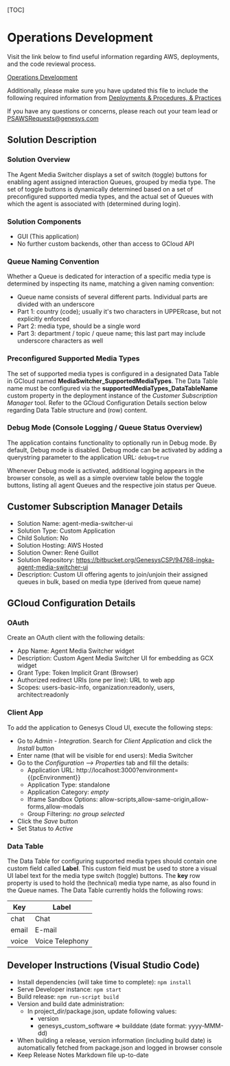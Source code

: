[TOC]

# Operations Development

Visit the link below to find useful information regarding AWS, deployments, and the code reviewal process.

[Operations Development](https://extranet.genesys.com/pages/viewpage.action?spaceKey=PS&title=Operations+Development+-+AWS+Cloud)

Additionally, please make sure you have updated this file to include the following required information from [Deployments & Procedures, & Practices](https://extranet.genesys.com/display/PS/Deployment+Procedures+and+Practices)

If you have any questions or concerns, please reach out your team lead or PSAWSRequests@genesys.com

## Solution Description

### Solution Overview
The Agent Media Switcher displays a set of switch (toggle) buttons for enabling agent assigned interaction Queues, grouped by media type. The set of toggle buttons is dynamically determined based on a set of preconfigured supported media types, and the actual set of Queues with which the agent is associated with (determined during login).

### Solution Components
* GUI (This application)
* No further custom backends, other than access to GCloud API

### Queue Naming Convention
Whether a Queue is dedicated for interaction of a specific media type is determined by inspecting its name, matching a given naming convention:

* Queue name consists of several different parts. Individual parts are divided with an underscore
* Part 1: country (code); usually it's two characters in UPPERcase, but not explicitly enforced
* Part 2: media type, should be a single word
* Part 3: department / topic / queue name; this last part may include underscore characters as well

### Preconfigured Supported Media Types
The set of supported media types is configured in a designated Data Table in GCloud named **MediaSwitcher_SupportedMediaTypes**. The Data Table name must be configured via the **supportedMediaTypes_DataTableName** custom property in the deployment instance of the *Customer Subscription Manager* tool. Refer to the GCloud Configuration Details section below regarding Data Table structure and (row) content.

### Debug Mode (Console Logging / Queue Status Overview)
The application contains functionality to optionally run in Debug mode. By default, Debug mode is disabled. Debug mode can be activated by adding a querystring parameter to the application URL:
```debug=true```

Whenever Debug mode is activated, additional logging appears in the browser console, as well as a simple overview table below the toggle buttons, listing all agent Queues and the respective join status per Queue.

## Customer Subscription Manager Details
* Solution Name: agent-media-switcher-ui
* Solution Type: Custom Application
* Child Solution: No
* Solution Hosting: AWS Hosted
* Solution Owner: René Guillot
* Solution Repository: https://bitbucket.org/GenesysCSP/94768-ingka-agent-media-switcher-ui
* Description: Custom UI offering agents to join/unjoin their assigned queues in bulk, based on media type (derived from queue name)

## GCloud Configuration Details

### OAuth
Create an OAuth client with the following details:

* App Name: Agent Media Switcher widget
* Description: Custom Agent Media Switcher UI for embedding as GCX widget
* Grant Type: Token Implicit Grant (Browser)
* Authorized redirect URIs (one per line): URL to web app
* Scopes: users-basic-info, organization:readonly, users, architect:readonly

### Client App
To add the application to Genesys Cloud UI, execute the following steps:

* Go to *Admin - Integration*. Search for *Client Application* and click the *Install* button
* Enter name (that will be visible for end users): Media Switcher
* Go to the *Configuration --> Properties* tab and fill the details:
  * Application URL: http://localhost:3000?environment={{pcEnvironment}}
  * Application Type: standalone
  * Application Category: *empty*
  * Iframe Sandbox Options: allow-scripts,allow-same-origin,allow-forms,allow-modals
  * Group Filtering: *no group selected*
* Click the *Save* button
* Set Status to *Active*

### Data Table
The Data Table for configuring supported media types should contain one custom field called **Label**. This custom field must be used to store a visual UI label text for the media type switch (toggle) buttons. The **key** row property is used to hold the (technical) media type name, as also found in the Queue names. The Data Table currently holds the following rows:

| Key   | Label           |
| ----- | --------------- |
| chat  | Chat            |
| email | E-mail          |
| voice | Voice Telephony |

## Developer Instructions (Visual Studio Code)
* Install dependencies (will take time to complete): `npm install`
* Serve Developer instance: `npm start`
* Build release: `npm run-script build`
* Version and build date administration:
  * In project_dir/package.json, update following values:
    * version
    * genesys_custom_software => builddate (date format: yyyy-MMM-dd)
* When building a release, version information (including build date) is automatically fetched from package.json and logged in browser console
* Keep Release Notes Markdown file up-to-date
